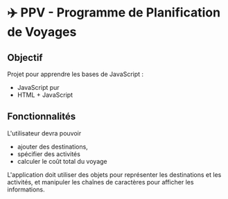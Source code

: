 # ✈️  PPV - Programme de Planification de Voyages

## Objectif

Projet pour apprendre les bases de JavaScript :

- JavaScript pur
- HTML + JavaScript

## Fonctionnalités

L'utilisateur devra pouvoir

- ajouter des destinations,
- spécifier des activités
- calculer le coût total du voyage

L'application doit utiliser des objets pour représenter les destinations et les activités, et manipuler les chaînes de caractères pour afficher les informations.
